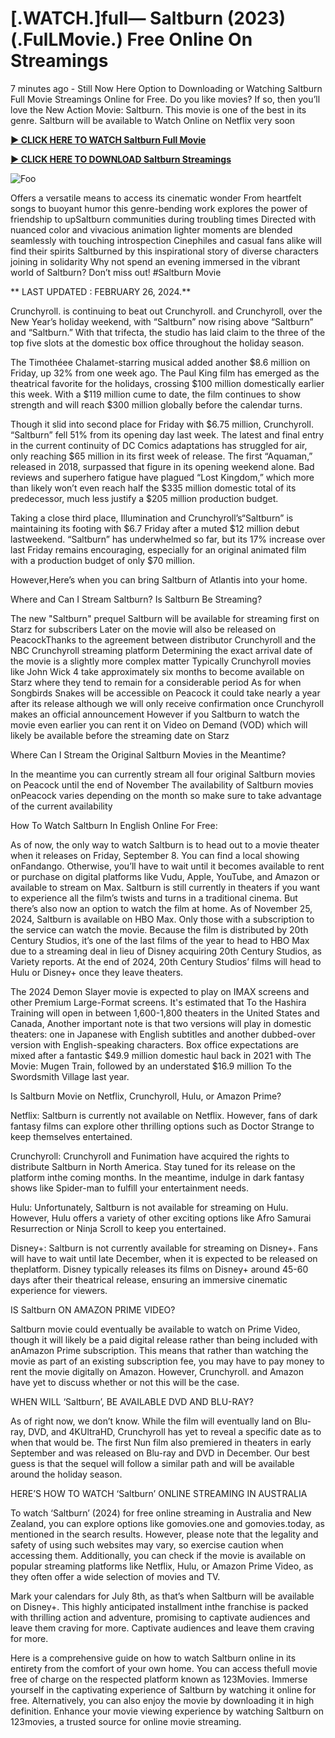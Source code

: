 <h1>[.WATCH.]full— Saltburn (2023) (.FulLMovie.) Free Online On Streamings</h1>




7 minutes ago - Still Now Here Option to Downloading or Watching Saltburn Full Movie Streamings Online for Free. Do you like movies? If so, then you’ll love the New Action Movie: Saltburn. This movie is one of the best in its genre. Saltburn will be available to Watch Online on Netflix very soon




**<a href="https://stream.evmovies.com/en/movie/930564/saltburn">► CLICK HERE TO WATCH Saltburn Full Movie</a>**


**<a href="https://stream.evmovies.com/en/movie/930564/saltburn">► CLICK HERE TO DOWNLOAD Saltburn Streamings</a>**


<animated-image data-catalyst=""><a href="https://stream.evmovies.com/en/movie/930564/saltburn" rel="nofollow" data-target="animated-image.originalLink"><img src="https://camo.githubusercontent.com/917e6ed5c302499242165dcc02bdbce85c075fd21b35918eb9c0b771855261b8/68747470733a2f2f7374617469632e7769787374617469632e636f6d2f6d656469612f6232343966395f61646163386637306662336634356238383639313639366337376465313866337e6d76322e676966" alt="Foo" data-canonical-src="https://static.wixstatic.com/media/b249f9_adac8f70fb3f45b88691696c77de18f3~mv2.gif" style="max-width: 100%; display: inline-block;" data-target="animated-image.originalImage"></a>




Offers a versatile means to access its cinematic wonder From heartfelt songs to buoyant humor this genre-bending work explores the power of friendship to upSaltburn communities during troubling times Directed with nuanced color and vivacious animation lighter moments are blended seamlessly with touching introspection Cinephiles and casual fans alike will find their spirits Saltburned by this inspirational story of diverse characters joining in solidarity Why not spend an evening immersed in the vibrant world of Saltburn? Don’t miss out! #Saltburn Movie




** LAST UPDATED : FEBRUARY 26, 2024.**




Crunchyroll. is continuing to beat out Crunchyroll. and Crunchyroll, over the New Year’s holiday weekend, with “Saltburn” now rising above “Saltburn” and “Saltburn.” With that trifecta, the studio has laid claim to the three of the top five slots at the domestic box office throughout the holiday season.




The Timothéee Chalamet-starring musical added another $8.6 million on Friday, up 32% from one week ago. The Paul King film has emerged as the theatrical favorite for the holidays, crossing $100 million domestically earlier this week. With a $119 million cume to date, the film continues to show strength and will reach $300 million globally before the calendar turns.




Though it slid into second place for Friday with $6.75 million, Crunchyroll. “Saltburn” fell 51% from its opening day last week. The latest and final entry in the current continuity of DC Comics adaptations has struggled for air, only reaching $65 million in its first week of release. The first “Aquaman,” released in 2018, surpassed that figure in its opening weekend alone. Bad reviews and superhero fatigue have plagued “Lost Kingdom,” which more than likely won’t even reach half the $335 million domestic total of its predecessor, much less justify a $205 million production budget.




Taking a close third place, Illumination and Crunchyroll’s“Saltburn” is maintaining its footing with $6.7 Friday after a muted $12 million debut lastweekend. “Saltburn” has underwhelmed so far, but its 17% increase over last Friday remains encouraging, especially for an original animated film with a production budget of only $70 million.




However,Here’s when you can bring Saltburn of Atlantis into your home.




Where and Can I Stream Saltburn? Is Saltburn Be Streaming?




The new "Saltburn" prequel Saltburn will be available for streaming first on Starz for subscribers Later on the movie will also be released on PeacockThanks to the agreement between distributor Crunchyroll and the NBC Crunchyroll streaming platform Determining the exact arrival date of the movie is a slightly more complex matter Typically Crunchyroll movies like John Wick 4 take approximately six months to become available on Starz where they tend to remain for a considerable period As for when Songbirds Snakes will be accessible on Peacock it could take nearly a year after its release although we will only receive confirmation once Crunchyroll makes an official announcement However if you Saltburn to watch the movie even earlier you can rent it on Video on Demand (VOD) which will likely be available before the streaming date on Starz




Where Can I Stream the Original Saltburn Movies in the Meantime?




In the meantime you can currently stream all four original Saltburn movies on Peacock until the end of November The availability of Saltburn movies onPeacock varies depending on the month so make sure to take advantage of the current availability




How To Watch Saltburn In English Online For Free:




As of now, the only way to watch Saltburn is to head out to a movie theater when it releases on Friday, September 8. You can find a local showing onFandango. Otherwise, you’ll have to wait until it becomes available to rent or purchase on digital platforms like Vudu, Apple, YouTube, and Amazon or available to stream on Max. Saltburn is still currently in theaters if you want to experience all the film’s twists and turns in a traditional cinema. But there’s also now an option to watch the film at home. As of November 25, 2024, Saltburn is available on HBO Max. Only those with a subscription to the service can watch the movie. Because the film is distributed by 20th Century Studios, it’s one of the last films of the year to head to HBO Max due to a streaming deal in lieu of Disney acquiring 20th Century Studios, as Variety reports. At the end of 2024, 20th Century Studios’ films will head to Hulu or Disney+ once they leave theaters.




The 2024 Demon Slayer movie is expected to play on IMAX screens and other Premium Large-Format screens.
It's estimated that To the Hashira Training will open in between 1,600-1,800 theaters in the United States and Canada, Another important note is that two versions will play in domestic theaters: one in Japanese with English subtitles and another dubbed-over version with English-speaking characters.
Box office expectations are mixed after a fantastic $49.9 million domestic haul back in 2021 with The Movie: Mugen Train, followed by an understated $16.9 million To the Swordsmith Village last year.




Is Saltburn Movie on Netflix, Crunchyroll, Hulu, or Amazon Prime?




Netflix: Saltburn is currently not available on Netflix. However, fans of dark fantasy films can explore other thrilling options such as Doctor Strange to keep themselves entertained.




Crunchyroll: Crunchyroll and Funimation have acquired the rights to distribute Saltburn in North America. Stay tuned for its release on the platform inthe coming months. In the meantime, indulge in dark fantasy shows like Spider-man to fulfill your entertainment needs.




Hulu: Unfortunately, Saltburn is not available for streaming on Hulu. However, Hulu offers a variety of other exciting options like Afro Samurai Resurrection or Ninja Scroll to keep you entertained.




Disney+: Saltburn is not currently available for streaming on Disney+. Fans will have to wait until late December, when it is expected to be released on theplatform. Disney typically releases its films on Disney+ around 45-60 days after their theatrical release, ensuring an immersive cinematic experience for viewers.




IS Saltburn ON AMAZON PRIME VIDEO?




Saltburn movie could eventually be available to watch on Prime Video, though it will likely be a paid digital release rather than being included with anAmazon Prime subscription. This means that rather than watching the movie as part of an existing subscription fee, you may have to pay money to rent the movie digitally on Amazon. However, Crunchyroll. and Amazon have yet to discuss whether or not this will be the case.




WHEN WILL ‘Saltburn’, BE AVAILABLE DVD AND BLU-RAY?




As of right now, we don’t know. While the film will eventually land on Blu-ray, DVD, and 4KUltraHD, Crunchyroll has yet to reveal a specific date as to when that would be. The first Nun film also premiered in theaters in early September and was released on Blu-ray and DVD in December. Our best guess is that the sequel will follow a similar path and will be available around the holiday season.




HERE’S HOW TO WATCH ‘Saltburn’ ONLINE STREAMING IN AUSTRALIA




To watch ‘Saltburn’ (2024) for free online streaming in Australia and New Zealand, you can explore options like gomovies.one and gomovies.today, as mentioned in the search results. However, please note that the legality and safety of using such websites may vary, so exercise caution when accessing them. Additionally, you can check if the movie is available on popular streaming platforms like Netflix, Hulu, or Amazon Prime Video, as they often offer a wide selection of movies and TV.




Mark your calendars for July 8th, as that’s when Saltburn will be available on Disney+. This highly anticipated installment inthe franchise is packed with thrilling action and adventure, promising to captivate audiences and leave them craving for more. Captivate audiences and leave them craving for more.




Here is a comprehensive guide on how to watch Saltburn online in its entirety from the comfort of your own home. You can access thefull movie free of charge on the respected platform known as 123Movies. Immerse yourself in the captivating experience of Saltburn by watching it online for free. Alternatively, you can also enjoy the movie by downloading it in high definition. Enhance your movie viewing experience by watching Saltburn on 123movies, a trusted source for online movie streaming.

